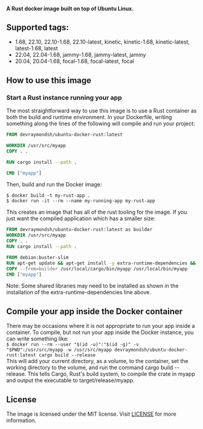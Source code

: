 #### A Rust docker image built on top of Ubuntu Linux.
## Supported tags:
- 1.68, 22.10, 22.10-1.68, 22.10-latest, kinetic, kinetic-1.68, kinetic-latest, latest-1.68, latest
- 22.04, 22.04-1.68, jammy-1.68, jammy-latest, jammy
- 20.04, 20.04-1.68, focal-1.68, focal-latest, focal

## How to use this image
### Start a Rust instance running your app
The most straightforward way to use this image is to use a Rust container as both the build and runtime environment. In your Dockerfile, writing something along the lines of the following will compile and run your project:
```Dockerfile
FROM devraymondsh/ubuntu-docker-rust:latest

WORKDIR /usr/src/myapp
COPY . .

RUN cargo install --path .

CMD ["myapp"]
```
Then, build and run the Docker image:

`$ docker build -t my-rust-app .`<br />
`$ docker run -it --rm --name my-running-app my-rust-app`

This creates an image that has all of the rust tooling for the image. If you just want the compiled application which has a smaller size:
```Dockerfile
FROM devraymondsh/ubuntu-docker-rust:latest as builder
WORKDIR /usr/src/myapp
COPY . .
RUN cargo install --path .

FROM debian:buster-slim
RUN apt-get update && apt-get install -y extra-runtime-dependencies && rm -rf /var/lib/apt/lists/*
COPY --from=builder /usr/local/cargo/bin/myapp /usr/local/bin/myapp
CMD ["myapp"]
```

Note: Some shared libraries may need to be installed as shown in the installation of the extra-runtime-dependencies line above.

## Compile your app inside the Docker container
There may be occasions where it is not appropriate to run your app inside a container. To compile, but not run your app inside the Docker instance, you can write something like:<br />
`$ docker run --rm --user "$(id -u)":"$(id -g)" -v "$PWD":/usr/src/myapp -w /usr/src/myapp devraymondsh/ubuntu-docker-rust:latest cargo build --release`<br />
This will add your current directory, as a volume, to the container, set the working directory to the volume, and run the command cargo build --release. This tells Cargo, Rust's build system, to compile the crate in myapp and output the executable to target/release/myapp.

## License
The image is licensed under the MIT license. Visit [LICENSE](https://github.com/devraymondsh/ubuntu-docker-rust/blob/main/LICENSE) for more information.
